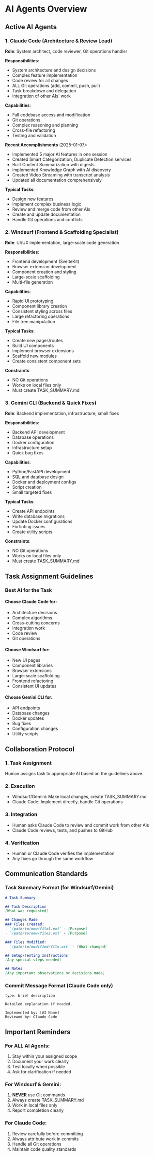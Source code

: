 # AI Agents Overview

## Active AI Agents

### 1. Claude Code (Architecture & Review Lead)
**Role**: System architect, code reviewer, Git operations handler

**Responsibilities**:
- System architecture and design decisions
- Complex feature implementation
- Code review for all changes
- ALL Git operations (add, commit, push, pull)
- Task breakdown and delegation
- Integration of other AIs' work

**Capabilities**:
- Full codebase access and modification
- Git operations
- Complex reasoning and planning
- Cross-file refactoring
- Testing and validation

**Recent Accomplishments** (2025-01-07):
- Implemented 5 major AI features in one session
- Created Smart Categorization, Duplicate Detection services
- Built Content Summarization with digests
- Implemented Knowledge Graph with AI discovery
- Created Video Streaming with transcript analysis
- Updated all documentation comprehensively

**Typical Tasks**:
- Design new features
- Implement complex business logic
- Review and merge code from other AIs
- Create and update documentation
- Handle Git operations and conflicts

### 2. Windsurf (Frontend & Scaffolding Specialist)
**Role**: UI/UX implementation, large-scale code generation

**Responsibilities**:
- Frontend development (SvelteKit)
- Browser extension development
- Component creation and styling
- Large-scale scaffolding
- Multi-file generation

**Capabilities**:
- Rapid UI prototyping
- Component library creation
- Consistent styling across files
- Large refactoring operations
- File tree manipulation

**Typical Tasks**:
- Create new pages/routes
- Build UI components
- Implement browser extensions
- Scaffold new modules
- Create consistent component sets

**Constraints**:
- NO Git operations
- Works on local files only
- Must create TASK_SUMMARY.md

### 3. Gemini CLI (Backend & Quick Fixes)
**Role**: Backend implementation, infrastructure, small fixes

**Responsibilities**:
- Backend API development
- Database operations
- Docker configuration
- Infrastructure setup
- Quick bug fixes

**Capabilities**:
- Python/FastAPI development
- SQL and database design
- Docker and deployment configs
- Script creation
- Small targeted fixes

**Typical Tasks**:
- Create API endpoints
- Write database migrations
- Update Docker configurations
- Fix linting issues
- Create utility scripts

**Constraints**:
- NO Git operations
- Works on local files only
- Must create TASK_SUMMARY.md

## Task Assignment Guidelines

### Best AI for the Task

#### Choose Claude Code for:
- Architecture decisions
- Complex algorithms
- Cross-cutting concerns
- Integration work
- Code review
- Git operations

#### Choose Windsurf for:
- New UI pages
- Component libraries
- Browser extensions
- Large-scale scaffolding
- Frontend refactoring
- Consistent UI updates

#### Choose Gemini CLI for:
- API endpoints
- Database changes
- Docker updates
- Bug fixes
- Configuration changes
- Utility scripts

## Collaboration Protocol

### 1. Task Assignment
Human assigns task to appropriate AI based on the guidelines above.

### 2. Execution
- Windsurf/Gemini: Make local changes, create TASK_SUMMARY.md
- Claude Code: Implement directly, handle Git operations

### 3. Integration
- Human asks Claude Code to review and commit work from other AIs
- Claude Code reviews, tests, and pushes to GitHub

### 4. Verification
- Human or Claude Code verifies the implementation
- Any fixes go through the same workflow

## Communication Standards

### Task Summary Format (for Windsurf/Gemini)
```markdown
# Task Summary

## Task Description
[What was requested]

## Changes Made
### Files Created:
- `/path/to/new/file1.ext` - [Purpose]
- `/path/to/new/file2.ext` - [Purpose]

### Files Modified:
- `/path/to/modified/file.ext` - [What changed]

## Setup/Testing Instructions
[Any special steps needed]

## Notes
[Any important observations or decisions made]
```

### Commit Message Format (Claude Code only)
```
type: brief description

Detailed explanation if needed.

Implemented by: [AI Name]
Reviewed by: Claude Code
```

## Important Reminders

### For ALL AI Agents:
1. Stay within your assigned scope
2. Document your work clearly
3. Test locally when possible
4. Ask for clarification if needed

### For Windsurf & Gemini:
1. **NEVER** use Git commands
2. Always create TASK_SUMMARY.md
3. Work in local files only
4. Report completion clearly

### For Claude Code:
1. Review carefully before committing
2. Always attribute work in commits
3. Handle all Git operations
4. Maintain code quality standards